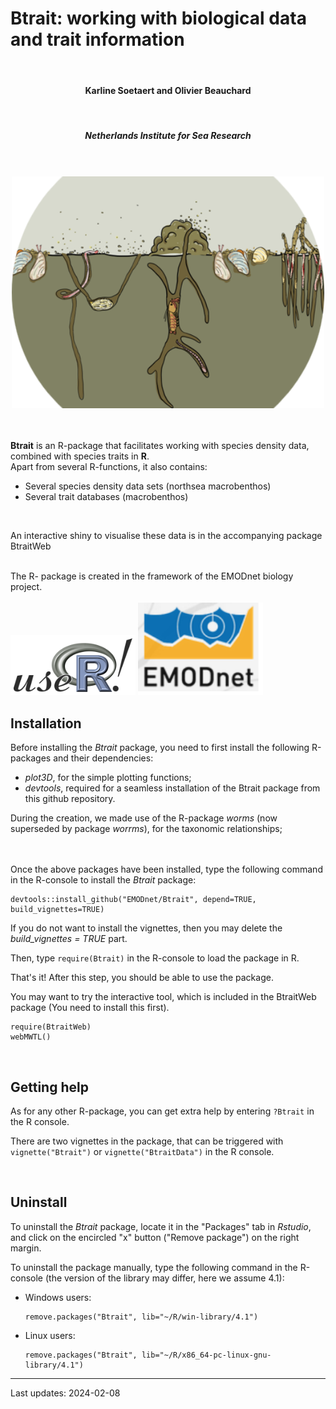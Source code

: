 # Btrait: working with biological data and trait information

<center>
<br>
<h4>Karline Soetaert and Olivier Beauchard</h4>
<br>
<h5>Netherlands Institute for Sea Research</h5>
<br><br>
<img src="man/figures/Btrait.png" width="500">
</center>

<br><br>
**Btrait** is an R-package that facilitates working with species density data, combined with species traits in **R**. 
<br>
Apart from several R-functions, it also contains:

- Several species density data sets (northsea macrobenthos)
- Several trait databases (macrobenthos)

<br>

An interactive shiny to visualise these data is in the accompanying package BtraitWeb

<br>
The R- package is created in the framework of the EMODnet biology project.
<br><br>
<img src="man/figures/useR-logo.png" width="200">
<img src="man/figures/EMODnet.png" width="200">
</center>

<br>

## Installation

Before installing the *Btrait* package, you need to first install the following R-packages and their dependencies:

* *plot3D*, for the simple plotting functions;
* *devtools*, required for a seamless installation of the Btrait package from this github repository. 

During the creation, we made use of the R-package *worms* (now superseded by package *worrms*), for the taxonomic relationships;

<br><br>
Once the above packages have been installed, type the following command in the R-console to install the *Btrait* package:

```
devtools::install_github("EMODnet/Btrait", depend=TRUE, build_vignettes=TRUE)
```

If you do not want to install the vignettes, then you may delete the *build_vignettes = TRUE* part.

Then, type ``require(Btrait)`` in the R-console to load the package in R. 

That's it! After this step, you should be able to use the package. 

You may want to try the interactive tool, which is included in the BtraitWeb package (You need to install this first). 

```
require(BtraitWeb)
webMWTL()
```
<br>

## Getting help

As for any other R-package, you can get extra help by entering ``?Btrait`` in the R console.

There are two vignettes in the package, that can be triggered with
``vignette("Btrait")`` or ``vignette("BtraitData")`` in the R console.

<br>

## Uninstall

To uninstall the *Btrait* package, locate it in the "Packages" tab in *Rstudio*, and click on the encircled "x" button ("Remove package") on the right margin.

To uninstall the package manually, type the following command in the R-console (the version of the library may differ, here we assume 4.1):

* Windows users: 
  ```
  remove.packages("Btrait", lib="~/R/win-library/4.1")
  ```
* Linux users: 
  ```
  remove.packages("Btrait", lib="~/R/x86_64-pc-linux-gnu-library/4.1")
  ```

---
Last updates: 2024-02-08
